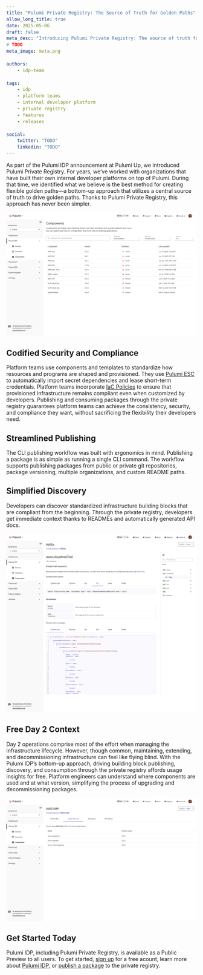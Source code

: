 ```yaml
---
title: "Pulumi Private Registry: The Source of Truth for Golden Paths"
allow_long_title: true
date: 2025-05-06
draft: false
meta_desc: "Introducing Pulumi Private Registry: The source of truth for secure and compliant golden path building blocks."
# TODO
meta_image: meta.png

authors:
    - idp-team

tags:
    - idp
    - platform teams
    - internal developer platform
    - private registry
    - features
    - releases

social:
    twitter: "TODO"
    linkedin: "TODO"
---
```


As part of the Pulumi IDP announcement at Pulumi Up, we introduced Pulumi Private Registry. For years, we’ve worked with organizations that have built their own internal developer platforms on top of Pulumi. During that time, we identified what we believe is the best method for creating flexible golden paths—a bottom-up approach that utilizes a central source of truth to drive golden paths. Thanks to Pulumi Private Registry, this approach has never been simpler.

<!--more-->

![Pulumi Private Registry](registry-main.jpg)

## Codified Security and Compliance

Platform teams use components and templates to standardize how resources and programs are shaped and provisioned. They use [Pulumi ESC](/docs/esc/) to automatically import secret dependencies and lease short-term credentials. Platform teams incorporate [IaC Policies](/docs/insights/get-started/add-policies/) to ensure that provisioned infrastructure remains compliant even when customized by developers. Publishing and consuming packages through the private registry guarantees platform teams can achieve the consistency, security, and compliance they want, without sacrificing the flexibility their developers need.

## Streamlined Publishing

The CLI publishing workflow was built with ergonomics in mind. Publishing a package is as simple as running a single CLI command. The workflow supports publishing packages from public or private git repositories, package versioning, multiple organizations, and custom README paths.

## Simplified Discovery

Developers can discover standardized infrastructure building blocks that are compliant from the beginning. Through the private registry, developers get immediate context thanks to READMEs and automatically generated API docs.

![Pulumi Private Registry](registry-api-browser.jpg)

## Free Day 2 Context

Day 2 operations comprise most of the effort when managing the infrastructure lifecycle. However, though common, maintaining, extending, and decommissioning infrastructure can feel like flying blind. With the Pulumi IDP’s bottom-up approach, driving building block publishing, discovery, and consumption through the private registry affords usage insights for free. Platform engineers can understand where components are used and at what version, simplifying the process of upgrading and decommissioning packages.

![Pulumi Private Registry Insights](registry-insights.jpg)

## Get Started Today

Pulumi IDP, including Pulumi Private Registry, is available as a Public Preview to all users. To get started, [sign up](https://app.pulumi.com/signup?utm_source=idp-private-registry) for a free acount, learn more about [Pulumi IDP](/docs/idp/get-started/), or [publish a package](/docs/idp/get-started/private-registry/) to the private registry.
